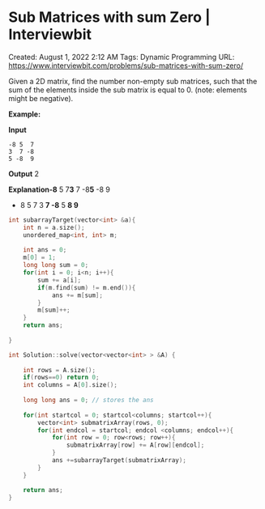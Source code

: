 # Sub Matrices with sum Zero | Interviewbit

Created: August 1, 2022 2:12 AM
Tags: Dynamic Programming
URL: https://www.interviewbit.com/problems/sub-matrices-with-sum-zero/

Given a 2D matrix, find the number non-empty sub matrices, such that the sum of the elements inside the sub matrix is equal to 0. (note: elements might be negative).

**Example:**

**Input**

```
-8 5  7
3  7 -8
5 -8  9

```

**Output**
 2

**Explanation-8** 5 7**3** 7 -8**5** -8 9

- 8 5 7 3 **7 -8** 5 **8 9**

```cpp
int subarrayTarget(vector<int> &a){
    int n = a.size();
    unordered_map<int, int> m;
    
    int ans = 0;
    m[0] = 1;
    long long sum = 0;
    for(int i = 0; i<n; i++){
        sum += a[i];
        if(m.find(sum) != m.end()){
            ans += m[sum];
        }
        m[sum]++;
    }
    return ans;
    
}

int Solution::solve(vector<vector<int> > &A) {
    
    int rows = A.size();
    if(rows==0) return 0;
    int columns = A[0].size();
    
    long long ans = 0; // stores the ans
    
    for(int startcol = 0; startcol<columns; startcol++){
        vector<int> submatrixArray(rows, 0);
        for(int endcol = startcol; endcol <columns; endcol++){
            for(int row = 0; row<rows; row++){
                submatrixArray[row] += A[row][endcol];
            }
            ans +=subarrayTarget(submatrixArray);
        }
    }

    return ans;
}
```